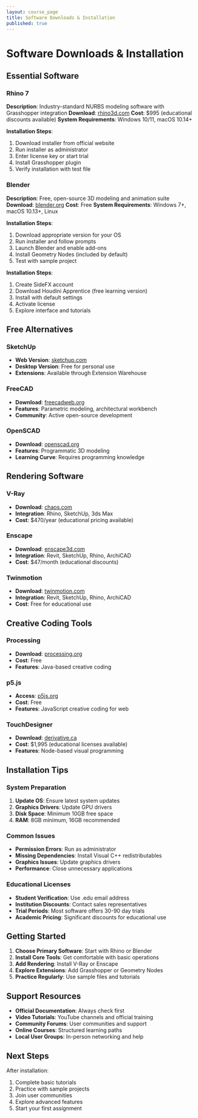 ```yaml
---
layout: course_page
title: Software Downloads & Installation
published: true
---
```


# Software Downloads & Installation

## Essential Software

### Rhino 7
**Description**: Industry-standard NURBS modeling software with Grasshopper integration
**Download**: [rhino3d.com](https://www.rhino3d.com/download)
**Cost**: $995 (educational discounts available)
**System Requirements**: Windows 10/11, macOS 10.14+

**Installation Steps**:
1. Download installer from official website
2. Run installer as administrator
3. Enter license key or start trial
4. Install Grasshopper plugin
5. Verify installation with test file

### Blender
**Description**: Free, open-source 3D modeling and animation suite
**Download**: [blender.org](https://www.blender.org/download/)
**Cost**: Free
**System Requirements**: Windows 7+, macOS 10.13+, Linux

**Installation Steps**:
1. Download appropriate version for your OS
2. Run installer and follow prompts
3. Launch Blender and enable add-ons
4. Install Geometry Nodes (included by default)
5. Test with sample project


**Installation Steps**:
1. Create SideFX account
2. Download Houdini Apprentice (free learning version)
3. Install with default settings
4. Activate license
5. Explore interface and tutorials

## Free Alternatives

### SketchUp
- **Web Version**: [sketchup.com](https://www.sketchup.com/)
- **Desktop Version**: Free for personal use
- **Extensions**: Available through Extension Warehouse

### FreeCAD
- **Download**: [freecadweb.org](https://www.freecadweb.org/)
- **Features**: Parametric modeling, architectural workbench
- **Community**: Active open-source development

### OpenSCAD
- **Download**: [openscad.org](https://www.openscad.org/)
- **Features**: Programmatic 3D modeling
- **Learning Curve**: Requires programming knowledge

## Rendering Software

### V-Ray
- **Download**: [chaos.com](https://www.chaos.com/vray)
- **Integration**: Rhino, SketchUp, 3ds Max
- **Cost**: $470/year (educational pricing available)

### Enscape
- **Download**: [enscape3d.com](https://enscape3d.com/)
- **Integration**: Revit, SketchUp, Rhino, ArchiCAD
- **Cost**: $47/month (educational discounts)

### Twinmotion
- **Download**: [twinmotion.com](https://www.twinmotion.com/)
- **Integration**: Revit, SketchUp, Rhino, ArchiCAD
- **Cost**: Free for educational use

## Creative Coding Tools

### Processing
- **Download**: [processing.org](https://processing.org/download)
- **Cost**: Free
- **Features**: Java-based creative coding

### p5.js
- **Access**: [p5js.org](https://p5js.org/)
- **Cost**: Free
- **Features**: JavaScript creative coding for web

### TouchDesigner
- **Download**: [derivative.ca](https://derivative.ca/)
- **Cost**: $1,995 (educational licenses available)
- **Features**: Node-based visual programming

## Installation Tips

### System Preparation
1. **Update OS**: Ensure latest system updates
2. **Graphics Drivers**: Update GPU drivers
3. **Disk Space**: Minimum 10GB free space
4. **RAM**: 8GB minimum, 16GB recommended

### Common Issues
- **Permission Errors**: Run as administrator
- **Missing Dependencies**: Install Visual C++ redistributables
- **Graphics Issues**: Update graphics drivers
- **Performance**: Close unnecessary applications

### Educational Licenses
- **Student Verification**: Use .edu email address
- **Institution Discounts**: Contact sales representatives
- **Trial Periods**: Most software offers 30-90 day trials
- **Academic Pricing**: Significant discounts for educational use

## Getting Started

1. **Choose Primary Software**: Start with Rhino or Blender
2. **Install Core Tools**: Get comfortable with basic operations
3. **Add Rendering**: Install V-Ray or Enscape
4. **Explore Extensions**: Add Grasshopper or Geometry Nodes
5. **Practice Regularly**: Use sample files and tutorials

## Support Resources

- **Official Documentation**: Always check first
- **Video Tutorials**: YouTube channels and official training
- **Community Forums**: User communities and support
- **Online Courses**: Structured learning paths
- **Local User Groups**: In-person networking and help

## Next Steps

After installation:
1. Complete basic tutorials
2. Practice with sample projects
3. Join user communities
4. Explore advanced features
5. Start your first assignment
